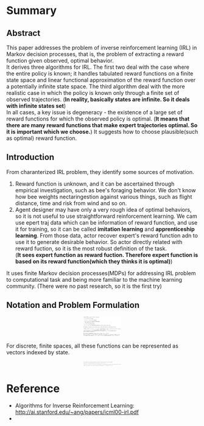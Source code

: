 # Summary
## Abstract  
 This paper addresses the problem of inverse reinforcement learning (IRL) in Markov decision processes, that is, the problem of extracting a reward function given 
observed, optimal behavior.   
 It derives three algorithms for IRL. The first two deal with the case where the entire policy is known; it handles tabulated reward functions 
on a finite state space and linear functional approximation of the reward function over a potentially infinite state space. The third algorithm deal with the more 
realistic case in which the policy is known only through a finite set of observed trajectories. (**In reality, basically states are infinite. So it deals with infinite states
set**)   
 In all cases, a key issue is degeneracy - the existence of a large set of reward functions for which the observed policy is optimal. (**It means that there are many 
reward functions that make expert trajectories optimal. So it is important which we choose.**) It suggests how to choose plausible(such as optimal) reward function.  

## Introduction  
From charanterized IRL problem, they identify some sources of motivation.  
1) Reward function is unknown, and it can be ascertained through empirical investigation, such as bee's 
foraging behavior. We don't know how bee weights nectaringestion against various things, such as flight distance, time and risk from wind and so on.  
2) Agent designer may have only a very rough idea of optimal behaviors, so it is not useful to use straightforward reinforcement learning. We cam use epert traj data which
can be information of reward function, and use it for training, so it can be called **imitation learning** and **apprenticeship learning**. From those data, actor recover expert's reward function 
adn to use it to generate desirable behavior. So actor directly related with reward fuction, so it is the most robust definition of the task.   
(**It sees expert function as reward fuction. Therefore expert function is based on its reward function(which they thinks it is optimal)**)  

It uses finite Markov decision processes(MDPs) for addressing IRL problem to computational task and being more familiar to the machine learning community. (There were no past research, so it is the first try)   


## Notation and Problem Formulation  
<p align="center"> <img src="./img/Terms.png" alt="MLE" width="20%" height="20%"/> </p>

For discrete, finite spaces, all these functions can be represented as vectors indexed by state. 

<p align="center"> <img src="./img/Terms2.png" alt="MLE" width="20%" height="20%"/> </p>





## 

# Reference
* Algorithms for Inverse Reinforcement Learning: http://ai.stanford.edu/~ang/papers/icml00-irl.pdf  
* 

